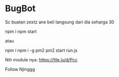 # BugBot
Sc buatan zextz ane beli langsung dari dia seharga 30


npm i
npm start

atau

npm i
npm i -g pm2
pm2 start run.js

Nih module nya:
https://file.lu/d/Pcc


Follow Njinggg 
